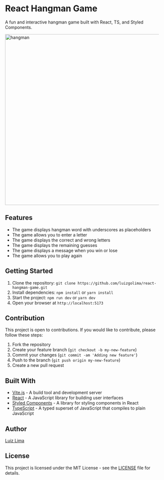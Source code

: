 # React Hangman Game

A fun and interactive hangman game built with React, TS, and Styled Components.

<img width="558" alt="hangman" src="https://user-images.githubusercontent.com/110183537/215799692-1ecafa3e-34bc-4b83-9ed2-a23d094f9884.png">

## Features
- The game displays hangman word with underscores as placeholders
- The game allows you to enter a letter
- The game displays the correct and wrong letters
- The game displays the remaining guesses
- The game displays a message when you win or lose
- The game allows you to play again

## Getting Started

1. Clone the repository: `git clone https://github.com/luizgolima/react-hangman-game.git`
2. Install dependencies: `npm install` or `yarn install`
3. Start the project: `npm run dev` or `yarn dev`
4. Open your browser at `http://localhost:5173`

## Contribution
This project is open to contributions. If you would like to contribute, please follow these steps:
1. Fork the repository
2. Create your feature branch (`git checkout -b my-new-feature`)
3. Commit your changes (`git commit -am 'Adding new feature'`)
4. Push to the branch (`git push origin my-new-feature`)
5. Create a new pull request

## Built With

- [Vite.js](https://github.com/vitejs/vite) - A build tool and development server
- [React](https://reactjs.org/) - A JavaScript library for building user interfaces
- [Styled Components](https://styled-components.com/) - A library for styling components in React
- [TypeScript](https://www.typescriptlang.org/) - A typed superset of JavaScript that compiles to plain JavaScript

## Author

[Luiz Lima](https://github.com/[luizgolima])

## License

This project is licensed under the MIT License - see the [LICENSE](LICENSE) file for details.
